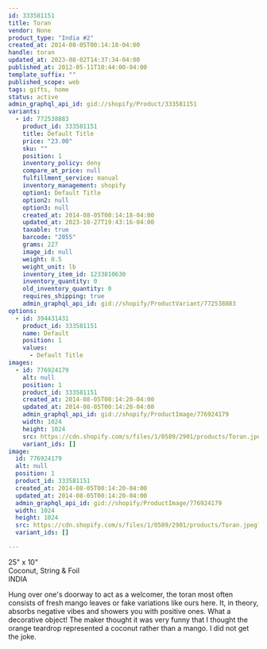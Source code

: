 ```yaml
---
id: 333581151
title: Toran
vendor: None
product_type: "India #2"
created_at: 2014-08-05T00:14:18-04:00
handle: toran
updated_at: 2023-08-02T14:37:34-04:00
published_at: 2012-05-11T10:44:00-04:00
template_suffix: ""
published_scope: web
tags: gifts, home
status: active
admin_graphql_api_id: gid://shopify/Product/333581151
variants:
  - id: 772538883
    product_id: 333581151
    title: Default Title
    price: "23.00"
    sku: ""
    position: 1
    inventory_policy: deny
    compare_at_price: null
    fulfillment_service: manual
    inventory_management: shopify
    option1: Default Title
    option2: null
    option3: null
    created_at: 2014-08-05T00:14:18-04:00
    updated_at: 2023-10-27T19:43:16-04:00
    taxable: true
    barcode: "2055"
    grams: 227
    image_id: null
    weight: 0.5
    weight_unit: lb
    inventory_item_id: 1233810630
    inventory_quantity: 0
    old_inventory_quantity: 0
    requires_shipping: true
    admin_graphql_api_id: gid://shopify/ProductVariant/772538883
options:
  - id: 394431431
    product_id: 333581151
    name: Default
    position: 1
    values:
      - Default Title
images:
  - id: 776924179
    alt: null
    position: 1
    product_id: 333581151
    created_at: 2014-08-05T00:14:20-04:00
    updated_at: 2014-08-05T00:14:20-04:00
    admin_graphql_api_id: gid://shopify/ProductImage/776924179
    width: 1024
    height: 1024
    src: https://cdn.shopify.com/s/files/1/0589/2901/products/Toran.jpeg?v=1407212060
    variant_ids: []
image:
  id: 776924179
  alt: null
  position: 1
  product_id: 333581151
  created_at: 2014-08-05T00:14:20-04:00
  updated_at: 2014-08-05T00:14:20-04:00
  admin_graphql_api_id: gid://shopify/ProductImage/776924179
  width: 1024
  height: 1024
  src: https://cdn.shopify.com/s/files/1/0589/2901/products/Toran.jpeg?v=1407212060
  variant_ids: []

---
```


25" x 10"  
Coconut, String & Foil  
INDIA

Hung over one's doorway to act as a welcomer, the toran most often consists of fresh mango leaves or fake variations like ours here. It, in theory, absorbs negative vibes and showers you with positive ones. What a decorative object! The maker thought it was very funny that I thought the orange teardrop represented a coconut rather than a mango. I did not get the joke.